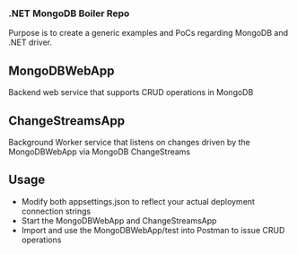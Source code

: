 ### .NET MongoDB Boiler Repo

Purpose is to create a generic examples and PoCs regarding MongoDB and .NET driver.


## MongoDBWebApp

Backend web service that supports CRUD operations in MongoDB

## ChangeStreamsApp

Background Worker service that listens on changes driven by the MongoDBWebApp via MongoDB ChangeStreams

## Usage
- Modify both appsettings.json to reflect your actual deployment connection strings
- Start the MongoDBWebApp and ChangeStreamsApp
- Import and use the MongoDBWebApp/test into Postman to issue CRUD operations
